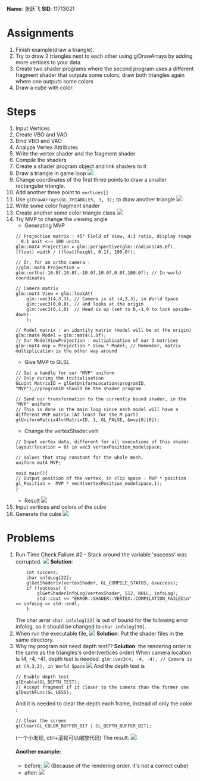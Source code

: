 **Name**: 张跃飞
**SID**: 11713021
# Assignments
1. Finish example(draw a triangle). 
2. Try to draw 2 triangles next to each other using glDrawArrays by adding more 
vertices to your data 
3. Create two shader programs where the second program uses a different fragment 
shader that outputs some colors; draw both triangles again where one outputs 
some colors 
4. Draw a cube with color.
# Steps
1. Input Vertices 
1. Create VBO and VAO
1. Bind VBO and VAO
1. Analyze Vertex Attributes
1. Write the vertex shader and the fragment shader
1. Compile the shaders
1. Create a shader program object and link shaders to it
1. Draw a triangle in game loop
![](Lab2_1.png)
1. Change coordinates of the first three points to draw a smaller rectangular triangle.
1. Add another three point to `vertices[]` 
1. Use `glDrawArrays(GL_TRIANGLES, 3, 3);` to draw another triangle
![](Lab2_2.png)
1. Write some color fragment shader
1. Create another some color triangle class
![](Lab2_3.png)
1. Try MVP to change the viewing angle
    - Generating MVP
    ```
    // Projection matrix : 45° Field of View, 4:3 ratio, display range : 0.1 unit <-> 100 units
    glm::mat4 Projection = glm::perspective(glm::radians(45.0f), (float) width / (float)height, 0.1f, 100.0f);

    // Or, for an ortho camera :
    //glm::mat4 Projection = glm::ortho(-10.0f,10.0f,-10.0f,10.0f,0.0f,100.0f); // In world coordinates

    // Camera matrix
    glm::mat4 View = glm::lookAt(
        glm::vec3(4,3,3), // Camera is at (4,3,3), in World Space
        glm::vec3(0,0,0), // and looks at the origin
        glm::vec3(0,1,0)  // Head is up (set to 0,-1,0 to look upside-down)
        );

    // Model matrix : an identity matrix (model will be at the origin)
    glm::mat4 Model = glm::mat4(1.0f);
    // Our ModelViewProjection : multiplication of our 3 matrices
    glm::mat4 mvp = Projection * View * Model; // Remember, matrix multiplication is the other way around
    ```
    - Give MVP to GLSL
    ```
    // Get a handle for our "MVP" uniform
    // Only during the initialisation
    GLuint MatrixID = glGetUniformLocation(programID, "MVP");//programID should be the shader program
    
    // Send our transformation to the currently bound shader, in the "MVP" uniform
    // This is done in the main loop since each model will have a different MVP matrix (At least for the M part)
    glUniformMatrix4fv(MatrixID, 1, GL_FALSE, &mvp[0][0]);
    ```
    - Change the vertexShader.vert
    ```
    // Input vertex data, different for all executions of this shader.
    layout(location = 0) in vec3 vertexPosition_modelspace;
    
    // Values that stay constant for the whole mesh.
    uniform mat4 MVP;
    
    void main(){
    // Output position of the vertex, in clip space : MVP * position
    gl_Position =  MVP * vec4(vertexPosition_modelspace,1);
    }
    ```
    - Result
    ![](Lab2_4_1.png)
1. Input vertices and colors of the cube
1. Generate the cube
![](Lab2_4_2.png)

# Problems
1. Run-Time Check Failure #2 - Stack around the variable 'success' was corrupted.
![](runtime_error.png)
    **Solution**: 
    ```
        int success;
        char infoLog[22];
        glGetShaderiv(vertexShader, GL_COMPILE_STATUS, &success);
        if (!success) {
            glGetShaderInfoLog(vertexShader, 512, NULL, infoLog);
            std::cout << "ERROR::SHADER::VERTEX::COMPILATION_FAILED\n" << infoLog << std::endl;
        }
    ```
    The char arrar `char infolog[22]` is out of bound for the following error infolog, so it should be changed to `char infolog[50]`.
2. When run the executable file, 
![](compile_failed.png)
    **Solution**: Put the shader files in the same directory.
3. Why my program not need depth test??
    **Solution**: the rendering order is the same as the triangles's order(vertices order)
    When camera location is (4, -4, -4), depth test is needed.
    `glm::vec3(4, -4, -4), // Camera is at (4,3,3), in World Space`
    ![](depth_test.png)
    And the depth test is 
    ```
    // Enable depth test
    glEnable(GL_DEPTH_TEST);
    // Accept fragment if it closer to the camera than the former one
    glDepthFunc(GL_LESS); 
    ```
    And it is needed to clear the depth each frame, instead of only the color :
    ```
    // Clear the screen
    glClear(GL_COLOR_BUFFER_BIT | GL_DEPTH_BUFFER_BIT);
    ```
    (一个小发现, ctrl+滚轮可以缩放代码)
    The result:
    ![](depth_test2.png)
    #### Another example:
    - before:
    ![](depth_test3.png)
    (Because of the rendering order, it's not a correct cube)
    - after: 
    ![](depth_test4.png)
